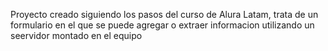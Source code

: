 Proyecto creado siguiendo los pasos del curso de Alura Latam, trata de un formulario en el que se puede agregar o extraer informacion utilizando un seervidor montado en el equipo
